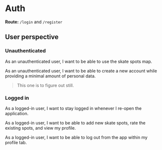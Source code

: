 # Auth

**Route:** `/login` and `/register`

## User perspective

### Unauthenticated
As an unauthenticated user, I want to be able to use the skate spots map.

As an unauthenticated user, I want to be able to create a new account while providing a minimal amount of personal data.
> This one is to figure out still.

### Logged in
As a logged-in user, I want to stay logged in whenever I re-open the application.

As a logged-in user, I want to be able to add new skate spots, rate the existing spots, and view my profile.

As a logged-in user, I want to be able to log out from the app within my profile tab.
